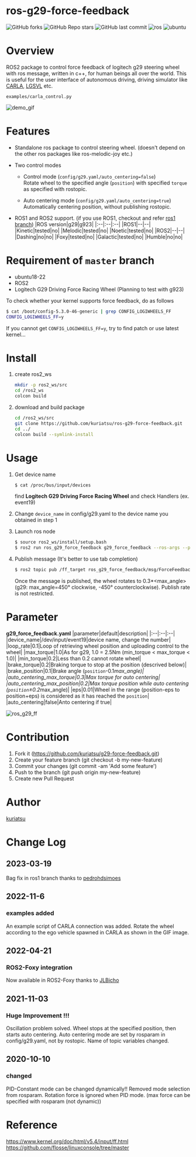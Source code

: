 # ros-g29-force-feedback

![GitHub forks](https://img.shields.io/github/forks/kuriatsu/ros-g29-force-feedback?style=social)   ![GitHub Repo stars](https://img.shields.io/github/stars/kuriatsu/ros-g29-force-feedback?style=social)  ![GitHub last commit](https://img.shields.io/github/last-commit/kuriatsu/ros-g29-force-feedback)    ![ros](https://img.shields.io/badge/ROS-Galactic-blue)    ![ubuntu](https://img.shields.io/badge/Ubuntu-20.04-purple)


# Overview
ROS2 package to control force feedback of logitech g29 steering wheel with ros message, written in c++, for human beings all over the world.
This is useful for the user interface of autonomous driving, driving simulator like [CARLA](https://carla.org/), [LGSVL](https://www.lgsvlsimulator.com/) etc.

`examples/carla_control.py` 

![demo_gif](https://github.com/kuriatsu/ros-g29-force-feedback/blob/image/images/force_feedback_test.gif)

# Features
* Standalone ros package to control steering wheel. (doesn't depend on the other ros packages like ros-melodic-joy etc.)
* Two control modes

    * Control mode (`config/g29.yaml/auto_centering=false`)  
    Rotate wheel to the specified angle (`position`) with specified `torque` as specified with rostopic.

    * Auto centering mode (`config/g29.yaml/auto_centering=true`)  
    Automatically centering position, without publishing rostopic.


* ROS1 and ROS2 support. (if you use ROS1, checkout and refer [ros1 branch](https://github.com/kuriatsu/ros-g29-force-feedback/tree/ros1))
    |ROS version|g29|g923|
    |:--|:--|:--|
    |ROS1|--|--|
    |Kinetic|tested|no|
    |Melodic|tested|no|
    |Noetic|tested|no|
    |ROS2|--|--|
    |Dashing|no|no|
    |Foxy|tested|no|
    |Galactic|tested|no|
    |Humble|no|no|

# Requirement of `master` branch
* ubuntu18-22
* ROS2
* Logitech G29 Driving Force Racing Wheel (Planning to test with g923)

To check whether your kernel supports force feedback, do as follows
```bash
$ cat /boot/config-5.3.0-46-generic | grep CONFIG_LOGIWHEELS_FF
CONFIG_LOGIWHEELS_FF=y
```  
If you cannot get `CONFIG_LOGIWHEELS_FF=y`, try to find patch or use latest kernel...

# Install
1. create ros2_ws
    ```bash
    mkdir -p ros2_ws/src
    cd /ros2_ws
    colcon build
    ```
2. download and build package
    ```bash
    cd /ros2_ws/src
    git clone https://github.com/kuriatsu/ros-g29-force-feedback.git
    cd ../
    colcon build --symlink-install
    ```
    
# Usage
1. Get device name
    ```bash
    $ cat /proc/bus/input/devices
    ```
    find **Logitech G29 Driving Force Racing Wheel** and check Handlers (ex. event19)

2. Change `device_name` in config/g29.yaml to the device name you obtained in step 1

3. Launch ros node
    ```bash
    $ source ros2_ws/install/setup.bash
    $ ros2 run ros_g29_force_feedback g29_force_feedback --ros-args --params-file ros2_ws/src/ros_g29_force_feedback/config/g29.yaml 
    ```

1. Publish message (It's better to use tab completion)  
    ```bash
    $ ros2 topic pub /ff_target ros_g29_force_feedback/msg/ForceFeedback "{header: {stamp: {sec: 0, nanosec: 0}, frame_id: ''}, position: 0.3, torque: 0.5}"
    ```
    Once the message is published, the wheel rotates to 0.3*<max_angle> (g29: max_angle=450° clockwise, -450° counterclockwise).
    Publish rate is not restricted.
    
# Parameter

**g29_force_feedback.yaml**
|parameter|default|description|
|:--|:--|:--|
|device_name|/dev/input/event19|device name, change the number|
|loop_rate|0.1|Loop of retrieving wheel position and uploading control to the wheel|
|max_torque|1.0|As for g29, 1.0 = 2.5Nm (min_torque < max_torque < 1.0)|
|min_torque|0.2|Less than 0.2 cannot rotate wheel|
|brake_torque|0.2|Braking torque to stop at the position (descrived below)|
|brake_position|0.1|Brake angle (`position`-0.1*max_angle)|
|auto_centering_max_torque|0.3|Max torque for auto centering|
|auto_centering_max_position|0.2|Max torque position while auto centering (`position`±0.2*max_angle)|
|eps|0.01|Wheel in the range (position-eps to position+eps) is considered as it has reached the `position`|
|auto_centering|false|Anto centering if true|

![ros_g29_ff](https://user-images.githubusercontent.com/38074802/167057448-1fa21956-ae91-4e51-bee4-1fcdc05cae51.png)


# Contribution
1. Fork it (https://github.com/kuriatsu/g29-force-feedback.git)
1. Create your feature branch (git checkout -b my-new-feature)
1. Commit your changes (git commit -am 'Add some feature')
1. Push to the branch (git push origin my-new-feature)
1. Create new Pull Request


# Author

[kuriatsu](https://github.com/kuriatsu)

# Change Log

## 2023-03-19
Bag fix in ros1 branch thanks to [pedrohdsimoes](https://github.com/pedrohdsimoes)

## 2022-11-6
### examples added
An example script of CARLA connection was added. Rotate the wheel according to the ego vehicle spawned in CARLA as shown in the GIF image.

## 2022-04-21

### ROS2-Foxy integration
Now available in ROS2-Foxy thanks to [JLBicho](https://github.com/JLBicho)

## 2021-11-03
### Huge Improvement !!! 
Oscillation problem solved.
Wheel stops at the specified position, then starts auto centering.
Auto centering mode are set by rosparam in config/g29.yaml, not by rostopic.
Name of topic variables changed.

## 2020-10-10
### changed
PID-Constant mode can be changed dynamically!!
Removed mode selection from rosparam.
Rotation force is ignored when PID mode. (max force can be specified with rosparam (not dynamic))

# Reference
https://www.kernel.org/doc/html/v5.4/input/ff.html  
https://github.com/flosse/linuxconsole/tree/master

